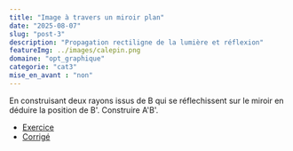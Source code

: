 ```yaml
---
title: "Image à travers un miroir plan"
date: "2025-08-07"
slug: "post-3"
description: "Propagation rectiligne de la lumière et réflexion"
featureImg: ../images/calepin.png
domaine: "opt_graphique"
categorie: "cat3"
mise_en_avant : "non"
---
```


En construisant deux rayons issus de B qui se réflechissent sur le miroir en déduire la position de B'.
Construire A'B'.
* [Exercice](https://files-stock.e-ressources.net/opt_graphique/image_MP_1_S.pdf)
* [Corrigé](https://files-stock.e-ressources.net/opt_graphique/image_MP_1_C.pdf)